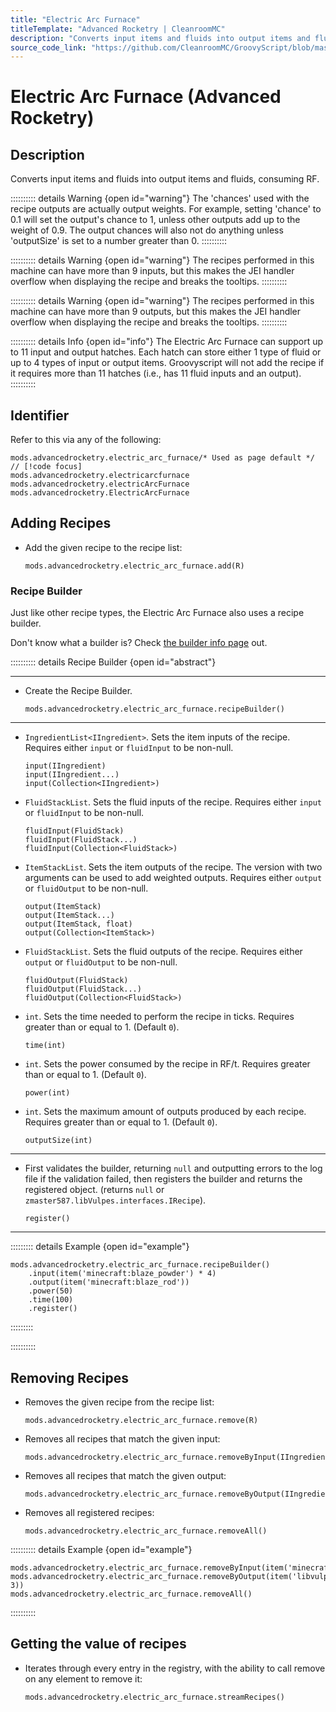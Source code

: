 ```yaml
---
title: "Electric Arc Furnace"
titleTemplate: "Advanced Rocketry | CleanroomMC"
description: "Converts input items and fluids into output items and fluids, consuming RF."
source_code_link: "https://github.com/CleanroomMC/GroovyScript/blob/master/src/main/java/com/cleanroommc/groovyscript/compat/mods/advancedrocketry/ElectricArcFurnace.java"
---
```


# Electric Arc Furnace (Advanced Rocketry)

## Description

Converts input items and fluids into output items and fluids, consuming RF.

:::::::::: details Warning {open id="warning"}
The 'chances' used with the recipe outputs are actually output weights. For example, setting 'chance' to 0.1 will set the output's chance to 1, unless other outputs add up to the weight of 0.9. The output chances will also not do anything unless 'outputSize' is set to a number greater than 0.
::::::::::

:::::::::: details Warning {open id="warning"}
The recipes performed in this machine can have more than 9 inputs, but this makes the JEI handler overflow when displaying the recipe and breaks the tooltips.
::::::::::

:::::::::: details Warning {open id="warning"}
The recipes performed in this machine can have more than 9 outputs, but this makes the JEI handler overflow when displaying the recipe and breaks the tooltips.
::::::::::

:::::::::: details Info {open id="info"}
The Electric Arc Furnace can support up to 11 input and output hatches. Each hatch can store either 1 type of fluid or up to 4 types of input or output items. Groovyscript will not add the recipe if it requires more than 11 hatches (i.e., has 11 fluid inputs and an output).
::::::::::

## Identifier

Refer to this via any of the following:

```groovy:no-line-numbers {1}
mods.advancedrocketry.electric_arc_furnace/* Used as page default */ // [!code focus]
mods.advancedrocketry.electricarcfurnace
mods.advancedrocketry.electricArcFurnace
mods.advancedrocketry.ElectricArcFurnace
```


## Adding Recipes

- Add the given recipe to the recipe list:

    ```groovy:no-line-numbers
    mods.advancedrocketry.electric_arc_furnace.add(R)
    ```


### Recipe Builder

Just like other recipe types, the Electric Arc Furnace also uses a recipe builder.

Don't know what a builder is? Check [the builder info page](../../getting_started/builder.md) out.

:::::::::: details Recipe Builder {open id="abstract"}

---

- Create the Recipe Builder.

    ```groovy:no-line-numbers
    mods.advancedrocketry.electric_arc_furnace.recipeBuilder()
    ```

---

- `IngredientList<IIngredient>`. Sets the item inputs of the recipe. Requires either `input` or `fluidInput` to be non-null.

    ```groovy:no-line-numbers
    input(IIngredient)
    input(IIngredient...)
    input(Collection<IIngredient>)
    ```

- `FluidStackList`. Sets the fluid inputs of the recipe. Requires either `input` or `fluidInput` to be non-null.

    ```groovy:no-line-numbers
    fluidInput(FluidStack)
    fluidInput(FluidStack...)
    fluidInput(Collection<FluidStack>)
    ```

- `ItemStackList`. Sets the item outputs of the recipe. The version with two arguments can be used to add weighted outputs. Requires either `output` or `fluidOutput` to be non-null.

    ```groovy:no-line-numbers
    output(ItemStack)
    output(ItemStack...)
    output(ItemStack, float)
    output(Collection<ItemStack>)
    ```

- `FluidStackList`. Sets the fluid outputs of the recipe. Requires either `output` or `fluidOutput` to be non-null.

    ```groovy:no-line-numbers
    fluidOutput(FluidStack)
    fluidOutput(FluidStack...)
    fluidOutput(Collection<FluidStack>)
    ```

- `int`. Sets the time needed to perform the recipe in ticks. Requires greater than or equal to 1. (Default `0`).

    ```groovy:no-line-numbers
    time(int)
    ```

- `int`. Sets the power consumed by the recipe in RF/t. Requires greater than or equal to 1. (Default `0`).

    ```groovy:no-line-numbers
    power(int)
    ```

- `int`. Sets the maximum amount of outputs produced by each recipe. Requires greater than or equal to 1. (Default `0`).

    ```groovy:no-line-numbers
    outputSize(int)
    ```

---

- First validates the builder, returning `null` and outputting errors to the log file if the validation failed, then registers the builder and returns the registered object. (returns `null` or `zmaster587.libVulpes.interfaces.IRecipe`).

    ```groovy:no-line-numbers
    register()
    ```

---

::::::::: details Example {open id="example"}
```groovy:no-line-numbers
mods.advancedrocketry.electric_arc_furnace.recipeBuilder()
    .input(item('minecraft:blaze_powder') * 4)
    .output(item('minecraft:blaze_rod'))
    .power(50)
    .time(100)
    .register()
```

:::::::::

::::::::::

## Removing Recipes

- Removes the given recipe from the recipe list:

    ```groovy:no-line-numbers
    mods.advancedrocketry.electric_arc_furnace.remove(R)
    ```

- Removes all recipes that match the given input:

    ```groovy:no-line-numbers
    mods.advancedrocketry.electric_arc_furnace.removeByInput(IIngredient)
    ```

- Removes all recipes that match the given output:

    ```groovy:no-line-numbers
    mods.advancedrocketry.electric_arc_furnace.removeByOutput(IIngredient)
    ```

- Removes all registered recipes:

    ```groovy:no-line-numbers
    mods.advancedrocketry.electric_arc_furnace.removeAll()
    ```

:::::::::: details Example {open id="example"}
```groovy:no-line-numbers
mods.advancedrocketry.electric_arc_furnace.removeByInput(item('minecraft:iron_ingot'))
mods.advancedrocketry.electric_arc_furnace.removeByOutput(item('libvulpes:productingot', 3))
mods.advancedrocketry.electric_arc_furnace.removeAll()
```

::::::::::

## Getting the value of recipes

- Iterates through every entry in the registry, with the ability to call remove on any element to remove it:

    ```groovy:no-line-numbers
    mods.advancedrocketry.electric_arc_furnace.streamRecipes()
    ```

